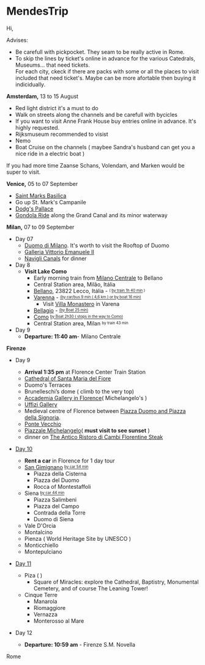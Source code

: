 # MendesTrip


Hi,

Advises:  

    
   - Be carefull with pickpocket. They seam to be really active in Rome.   
   - To skip the lines by ticket's online in advance for the various Catedrals, Museums... that need tickets.    
For each city, ckeck if there are packs with some or all the places to visit included that need ticket's. Maybe can be more afortable then buying it indicidually.      



**Amsterdam,**  13 to 15 August 
>
  - Red light district it's a must to do    
  - Walk on streets along the channels and be carefull with bycicles   
  - If you want to visit Anne Frank House buy entries online in advance. It's highly requested.   
  - Rijksmuseum recommended to visist     
  - Nemo    
  - Boat Cruise on the channels ( maybee Sandra's husband can get you a nice ride in a electric boat )    
  
  If you had more time Zaanse Schans, Volendam, and Marken would be super to visit.    
  

**Venice,** 05 to 07 September       
>
  - [Saint Marks Basilica][13]   
  - Go up St. Mark's Campanile   
  - [Dodg's Pallace][15]    
  - [Gondola Ride][14] along the Grand Canal and its minor waterway   


**Milan,** 07 to 09 September  
>  
   - Day 07    
      - [Duomo di Milano][16]. It's worth to visit the Rooftop of Duomo    
      - [Galleria Vittorio Emanuele II][17]     
      - [Navigli Canals][10] for dinner    
   - Day 8      
      - **Visit Lake Como**    
         - Early morning train from  [Milano Centrale][23] to Bellano   	
         - Central Station area, Milão, Itália     
         - [Bellano][18], 23822 Lecco, Itália - <sup><sub>( [by train 1h 40 min][6] )</sub></sup>     
         - [Varenna][19] - <sup><sub>[(by car/bus 9 min ( 4,6 km ) or by boat 16 min)][7]</sub></sup>      
            - Visit [Villa Monastero][20] in Varena  
         - [Bellagio][21] - <sup><sub>[(by Boat  25 min)][8]</sub></sup>        
         - [Como][22] <sup><sub>[by Boat 2h30  ( stops in the way to Como)][9]</sub></sup>    
         - Central Station area, Milan	 <sup><sub>by train 43 min</sub></sup>	  
  - Day 9     
      - **Departure: 11:40 am**- Milano Centrale   			
		
**Firenze**  
>  	
   - Day 9       
      - **Arrival 1:35 pm** at Florence Center Train Station   
      - [Cathedral of Santa Maria del Fiore][11]
      - Duomo's Terraces            
      - Brunelleschi’s dome ( climb to the very top)    
      - [Accademia Gallery in Florence][12]( Michelangelo's )       
      - [Uffizi Gallery][24]    
      - Medieval centre of Florence between [Piazza Duomo and Piazza della Signoria][25].        
      - [Ponte Vecchio][26]      
      - [Piazzale Michelangelo][27]( **must visit to see sunset** )    
      - dinner on [The Antico Ristoro di Cambi Florentine Steak][0]       

   - [Day 10][2]
      - **Rent a car** in Florence for 1 day tour   
      - [San Gimignano][28]  <sup><sub>[by car 54 min][3]</sub></sup>      
          - Piazza della Cisterna
          - Piazza del Duomo
          - Rocca of Montestaffoli
      - Siena   <sup><sub>[by car 44 min][3]</sub></sup>   
          - Piazza Salimbeni 
          - Piazza del Campo
          - Contrada della Torre
          - Duomo di Siena
      - Vale D'Orcia  
      - Montalcino    
      - Pienza ( World Heritage Site by UNESCO )
      - Monticchiello
      - Montepulciano  

   - [Day 11][1] 
      - Piza  ( )   
          - Square of Miracles: explore the Cathedral, Baptistry, Monumental Cemetery, and of course The Leaning Tower!
      - Cinque Terre    
        - Manarola    
        - Riomaggiore    
        - Vernazza       
        - Monterosso al Mare  
	
   - Day 12    
      - **Departure: 10:59 am** - Firenze S.M. Novella    	
	
	
Rome
	

[0]: https://www.anticoristorodicambi.it/en/ 
[1]: https://www.getyourguide.com/cinque-terre-l745/florence-cinque-terre-day-tour-t325598/?ranking_uuid=4ad7ce86-1c2e-480d-b45f-a3fa0914b722    
[2]: https://www.getyourguide.com/-l32/?ranking_uuid=4ad7ce86-1c2e-480d-b45f-a3fa0914b722&redirector=410236    
[3]: https://www.google.com/maps/dir/Floren%C3%A7a,+It%C3%A1lia/San+Gimignano,+Siena,+It%C3%A1lia/@43.6157218,11.0064288,11z/data=!3m1!4b1!4m14!4m13!1m5!1m1!1s0x132a56a680d2d6ad:0x93d57917efc72a03!2m2!1d11.2576706!2d43.7699685!1m5!1m1!1s0x132a3c3831446b6f:0x4c4ef55452f54491!2m2!1d11.0434187!2d43.4672085!3e0?entry=ttu  
[4]: https://www.google.com/maps/dir/Siena,+It%C3%A1lia/3JJW%2BH6+Val+d'Orcia,+53026+Pienza+SI,+It%C3%A1lia/Montalcino,+Province+of+Siena,+Italy/Pienza,+Siena,+It%C3%A1lia/Monticchiello,+Siena,+It%C3%A1lia/Montepulciano,+Siena,+It%C3%A1lia/Floren%C3%A7a,+It%C3%A1lia/@43.4065925,11.2036877,117484m/am=t/data=!3m2!1e3!4b1!4m44!4m43!1m5!1m1!1s0x132a2cbf34bf5313:0x5d731212f12343e3!2m2!1d11.3305812!2d43.3184741!1m5!1m1!1s0x13296729924c66b1:0x6d2d7d95c6441a37!2m2!1d11.6455903!2d43.0814967!1m5!1m1!1s0x1329707a2629dac5:0xbae077b4c2b83b17!2m2!1d11.4891562!2d43.0551134!1m5!1m1!1s0x13296709c3dd8955:0x3ec38ba0023cdad7!2m2!1d11.6774515!2d43.0776004!1m5!1m1!1s0x13295d73db320c8d:0xfa784181b94983ae!2m2!1d11.7230833!2d43.0652955!1m5!1m1!1s0x13295c04abeab307:0xcfbd667e662d3f92!2m2!1d11.7873736!2d43.0984902!1m5!1m1!1s0x132a56a680d2d6ad:0x93d57917efc72a03!2m2!1d11.2576706!2d43.7699685!3e0?entry=ttu    
[5]: https://www.google.com/maps/dir/Siena,+It%C3%A1lia/53037+San+Gimignano,+Siena,+It%C3%A1lia/@43.3891395,11.1028437,12z/data=!3m1!4b1!4m14!4m13!1m5!1m1!1s0x132a2cbf34bf5313:0x5d731212f12343e3!2m2!1d11.3305812!2d43.3184741!1m5!1m1!1s0x132a3c3831446b6f:0x4c4ef55452f54491!2m2!1d11.0434187!2d43.4672085!3e0?entry=ttu   
[6]: https://www.google.com/maps/dir/Passaggio+Centrale,+20123+Milano+MI,+It%C3%A1lia/Bellano,+23822+Lecco,+It%C3%A1lia/@45.752874,8.977394,10z/data=!3m1!4b1!4m14!4m13!1m5!1m1!1s0x4786c6acf14d76a7:0xae4e892cfde15d0d!2m2!1d9.1863051!2d45.4645564!1m5!1m1!1s0x4784166be3e761dd:0x3183512fd3ed20e3!2m2!1d9.3022899!2d46.0430995!3e3?entry=ttu  
[7]: https://www.google.com/maps/dir/Bellano,+23822+Lecco,+It%C3%A1lia/Varenna,+Lecco,+It%C3%A1lia/@46.0265473,9.2723391,14z/data=!3m1!4b1!4m14!4m13!1m5!1m1!1s0x4784166be3e761dd:0x3183512fd3ed20e3!2m2!1d9.3022899!2d46.0430995!1m5!1m1!1s0x478417c425d15a0b:0xb3301b324d8b8259!2m2!1d9.2838167!2d46.0099989!3e3?entry=ttu   
[8]: https://www.google.com/maps/dir/Varenna,+Lecco,+It%C3%A1lia/45.9856456,9.2611684/@45.9950021,9.2602562,13.9z/data=!4m9!4m8!1m5!1m1!1s0x478417c425d15a0b:0xb3301b324d8b8259!2m2!1d9.2838167!2d46.0099989!1m0!3e3?entry=ttu    
[9]: https://www.rome2rio.com/map/Como-Italy/Bellagio#trips/transport/Como-Italy/Bellagio/r/Ferry/s/0     
[10]: https://www.google.com/maps/place/2+Navigli+B%26B/@45.4515133,9.1754772,613m/data=!3m1!1e3!4m9!3m8!1s0x4786c3363178a29b:0xc2e4b2494273fefb!5m2!4m1!1i2!8m2!3d45.4509064!4d9.1775013!16s%2Fg%2F11fk8dqymj?entry=ttu  
[11]: https://www.tickets-florence.it/duomo-florence/  
[12]: https://www.galleriaaccademiafirenze.it/en/visit/  
[13]: https://basilicasanmarco.skiperformance.com/en/store#/en/buy?skugroup_id=2524   
[14]: https://www.venicecitytours.it/en/activities-landing-pages/gondola-tours?gad_source=1&gclid=CjwKCAjwnei0BhB-EiwAA2xuBqk-59giXTVB5b26GS1fYKYjzJErcUlkygqPXaPqVCzuuLNaTteQ7RoCZn0QAvD_BwE
[15]: https://palazzoducale.visitmuve.it/en/home/?gad_source=1&gclid=CjwKCAjwnei0BhB-EiwAA2xuBkHya-6JkOd6drnIezJKWg4lCA2jTueGu_jT1wQj_ulW7Z3TjHTr_RoCjjwQAvD_BwE
[16]: https://milantips.com/duomo-cathedral.html   
[17]: https://www.gettyimages.pt/fotos/galeria-vittorio-emanuele-ii 
[18]: https://www.in-lombardia.it/en/tourism-in-lombardy/lake-como/5-cose-da-fare-bellano
[19]: https://lakecomotravel.com/varenna/   
[20]: https://lakecomotravel.com/villa-monastero-lake-como/  
[21]: https://lakecomotravel.com/bellagio/
[22]: https://fullsuitcase.com/best-things-to-do-como-italy/  
[23]: https://www.google.com/maps/place/Esta%C3%A7%C3%A3o+Central+de+Mil%C3%A3o/@45.4871407,9.2022417,17z/data=!3m1!4b1!4m6!3m5!1s0x4786c6c54ff75843:0x2226b1141a97cf2a!8m2!3d45.487137!4d9.204822!16zL20vMDFrc2dx?entry=ttu
[24]: https://www.uffizi.it/en/tickets
[25]: https://www.google.com/maps/dir/Piazza+del+Duomo,+50122+Firenze+FI,+It%C3%A1lia/Piazza+della+Signoria,+P.za+della+Signoria,+50122+Firenze+FI,+It%C3%A1lia/@43.7716517,11.2540284,17z/data=!3m1!4b1!4m14!4m13!1m5!1m1!1s0x132a5403c21b33ed:0x26185936f22c8e1a!2m2!1d11.2565501!2d43.7734385!1m5!1m1!1s0x132a54012042ae35:0x9fbc6971f8e3906d!2m2!1d11.2556422!2d43.7696855!3e2?entry=ttu  
[26]: https://www.google.com/maps/place/Ponte+Vecchio/@43.767925,11.2505632,17z/data=!3m1!4b1!4m6!3m5!1s0x132a56aaa2dcb667:0x40310ae830e702e8!8m2!3d43.767925!4d11.2531435!16zL20vMDY4d3A?entry=ttu
[27]: https://www.europeisourplayground.com/travel/sunset-at-piazzale-michelangelo/  
[28]: https://www.italia.it/en/tuscany/things-to-do/san-gimignano
